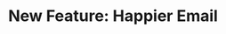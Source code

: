 ---
layout: blog
publisher: Medium
originalurl: https://medium.com/@tylertate/new-feature-happier-email-f47e80459f94
title: "New Feature: Happier Email"
snippet: "We have rethought, redesigned, and re-architected our emails to be more useful, more beautiful, and — hopefully — more enjoyable. All while aiming to provide you with the right information at the right time."
---